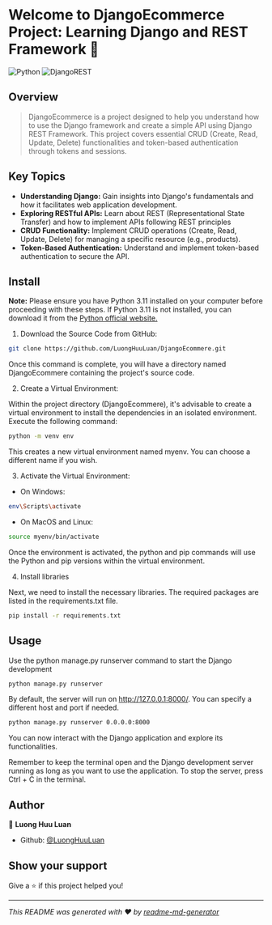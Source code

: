 <h1 align="left">Welcome to DjangoEcommerce Project: Learning Django and REST Framework 👋</h1>

![Python](https://img.shields.io/badge/python-3670A0?style=for-the-badge&logo=python&logoColor=ffdd54)
![DjangoREST](https://img.shields.io/badge/DJANGO-REST-ff1709?style=for-the-badge&logo=django&logoColor=white&color=ff1709&labelColor=gray)

## Overview
> DjangoEcommerce is a project designed to help you understand how to use the Django framework and create a simple API using Django REST Framework. This project covers essential CRUD (Create, Read, Update, Delete) functionalities and token-based authentication through tokens and sessions.

## Key Topics

* **Understanding Django:** Gain insights into Django's fundamentals and how it facilitates web application development.
* **Exploring RESTful APIs:** Learn about REST (Representational State Transfer) and how to implement APIs following REST principles
* **CRUD Functionality:** Implement CRUD operations (Create, Read, Update, Delete) for managing a specific resource (e.g., products).
* **Token-Based Authentication:** Understand and implement token-based authentication to secure the API.

## Install

**Note:** Please ensure you have Python 3.11 installed on your computer before proceeding with these steps. If Python 3.11 is not installed, you can download it from the [Python official website.](https://www.python.org/downloads/release/python-3110/)


1. Download the Source Code from GitHub:
```sh
git clone https://github.com/LuongHuuLuan/DjangoEcommere.git
```
Once this command is complete, you will have a directory named DjangoEcommere containing the project's source code.

2. Create a Virtual Environment:

Within the project directory (DjangoEcommere), it's advisable to create a virtual environment to install the dependencies in an isolated environment. Execute the following command:
```sh
python -m venv env
```
This creates a new virtual environment named myenv. You can choose a different name if you wish.

3. Activate the Virtual Environment:

* On Windows:
```sh
env\Scripts\activate
```
* On MacOS and Linux:
```sh
source myenv/bin/activate
```
Once the environment is activated, the python and pip commands will use the Python and pip versions within the virtual environment.

4. Install libraries

Next, we need to install the necessary libraries. The required packages are listed in the requirements.txt file.

```sh
pip install -r requirements.txt
```

## Usage

Use the python manage.py runserver command to start the Django development 
```sh
python manage.py runserver
```
By default, the server will run on http://127.0.0.1:8000/. You can specify a different host and port if needed.
```sh
python manage.py runserver 0.0.0.0:8000
```
You can now interact with the Django application and explore its functionalities.

Remember to keep the terminal open and the Django development server running as long as you want to use the application. To stop the server, press Ctrl + C in the terminal.
## Author

👤 **Luong Huu Luan**

* Github: [@LuongHuuLuan](https://github.com/LuongHuuLuan)

## Show your support

Give a ⭐️ if this project helped you!

***
_This README was generated with ❤️ by [readme-md-generator](https://github.com/kefranabg/readme-md-generator)_